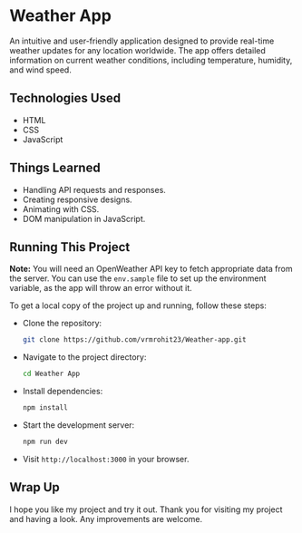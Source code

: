 # Weather App
An intuitive and user-friendly application designed to provide real-time weather updates for any location worldwide. The app offers detailed information on current weather conditions, including temperature, humidity, and wind speed.

## Technologies Used
* HTML
* CSS
* JavaScript

## Things Learned
* Handling API requests and responses.
* Creating responsive designs.
* Animating with CSS.
* DOM manipulation in JavaScript.

## Running This Project
**Note:** You will need an OpenWeather API key to fetch appropriate data from the server. You can use the `env.sample` file to set up the environment variable, as the app will throw an error without it.

To get a local copy of the project up and running, follow these steps:

- Clone the repository:
   ```bash
   git clone https://github.com/vrmrohit23/Weather-app.git
   ```
- Navigate to the project directory:
   ```bash
   cd Weather App
   ```
- Install dependencies:
   ```bash
   npm install
   ```
- Start the development server:
   ```bash
   npm run dev
   ```

- Visit `http://localhost:3000` in your browser.

## Wrap Up
I hope you like my project and try it out. Thank you for visiting my project and having a look. Any improvements are welcome.

